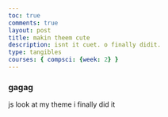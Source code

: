 ```yaml
---
toc: true
comments: true
layout: post
title: makin theem cute
description: isnt it cuet. o finally didit.
type: tangibles
courses: { compsci: {week: 2} }
---
```


### gagag
js look at my theme i finally did it
